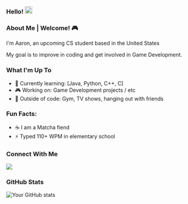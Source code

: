 ### Hello! <img src="https://imgs.search.brave.com/Ry3brmuzdQQtIRx9S6Xa0jKrcKCi-hOvt1ch1HKludw/rs:fit:860:0:0:0/g:ce/aHR0cHM6Ly9tZWRp/YTMuZ2lwaHkuY29t/L21lZGlhL3YxLlky/bGtQVGM1TUdJM05q/RXhhMnRzYVhkamJI/UXpjR1JzWm5ZMGQy/SjROREJ1WjJ4aGFH/ZG9kVGhvWkdWaGVY/ZG9lWEJrZVNabGNE/MTJNVjl6ZEdsamEy/VnljMTl6WldGeVky/Z21ZM1E5Y3cvUTdM/SG1vRndWUDZZYzFz/d1pzL2dpcGh5Lmdp/Zg.gif" alt="Animated Emoji" width="20" />

### About Me | Welcome! 🎮

I'm Aaron, an upcoming CS student based in the United States

My goal is to improve in coding and get involved in Game Development.

### What I'm Up To
- 🎯 Currently learning: [Java, Python, C++, C]
- 🎮 Working on: Game Development projects / etc
- 💪 Outside of code: Gym, TV shows, hanging out with friends
### Fun Facts:
* ☕ I am a Matcha fiend
* ⚡ Typed 110+ WPM in elementary school

### Connect With Me
<a href="[YOUR_LINKEDIN_URL](https://www.linkedin.com/in/aaron-huynh-7839072b3/)">
  <img src="https://img.shields.io/badge/LinkedIn-0077B5?style=for-the-badge&logo=linkedin&logoColor=white" />
</a>

### GitHub Stats
![Your GitHub stats](https://github-readme-stats.vercel.app/api?username=aarofps&show_icons=true&theme=dark)


